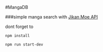 #MangaDB

###simple manga search with [Jikan Moe API](https://jikan.moe/)

dont forget to
```
npm install
```

```
npm run start-dev
```
